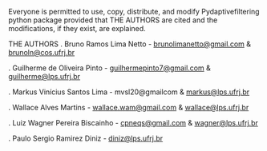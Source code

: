 Everyone is permitted to use, copy, distribute, and modify Pydaptivefiltering python package provided that THE
AUTHORS are cited and the modifications, if they exist, are explained.

THE AUTHORS
  . Bruno Ramos Lima Netto - brunolimanetto@gmail.com & brunoln@cos.ufrj.br
  
  . Guilherme de Oliveira Pinto - guilhermepinto7@gmail.com & guilherme@lps.ufrj.br
  
  . Markus Vinícius Santos Lima - mvsl20@gmailcom & markus@lps.ufrj.br
  
  . Wallace Alves Martins - wallace.wam@gmail.com & wallace@lps.ufrj.br
  
  . Luiz Wagner Pereira Biscainho - cpneqs@gmail.com & wagner@lps.ufrj.br
  
  . Paulo Sergio Ramirez Diniz - diniz@lps.ufrj.br
